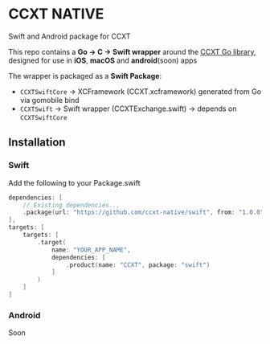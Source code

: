 # CCXT NATIVE

Swift and Android package for CCXT

This repo contains a **Go → C → Swift wrapper** around the [CCXT Go library](https://github.com/ccxt/ccxt/tree/master/go/v4), 
designed for use in **iOS**, **macOS** and **android**(soon) apps

The wrapper is packaged as a **Swift Package**:

- `CCXTSwiftCore` → XCFramework (CCXT.xcframework) generated from Go via gomobile bind
- `CCXTSwift` → Swift wrapper (CCXTExchange.swift) → depends on `CCXTSwiftCore`

## Installation

### Swift

Add the following to your Package.swift 

```swift
dependencies: [
    // Existing dependencies...
    .package(url: "https://github.com/ccxt-native/swift", from: "1.0.0"),
],
targets: [
    targets: [
        .target(
            name: "YOUR_APP_NAME",
            dependencies: [
                .product(name: "CCXT", package: "swift")
            ]
        )
    ]
]
```

### Android

Soon